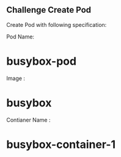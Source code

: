 ## Challenge Create Pod

Create Pod with following specification:

Pod Name: <h1> busybox-pod </h1>
Image : <h1> busybox </h1>
Contianer Name : <h1> busybox-container-1</h1>
